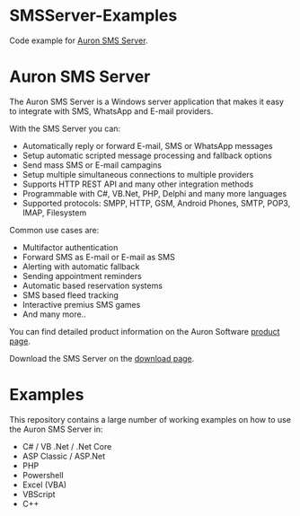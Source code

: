 # SMSServer-Examples
Code example for [Auron SMS Server](https://www.auronsoftware.com/products/sms-server/).

# Auron SMS Server
The Auron SMS Server is a Windows server application that makes it easy to integrate with SMS, WhatsApp and E-mail providers.

With the SMS Server you can: 
 * Automatically reply or forward E-mail, SMS or WhatsApp messages 
 * Setup automatic scripted message processing and fallback options
 * Send mass SMS or E-mail campagins 
 * Setup multiple simultaneous connections to multiple providers
 * Supports HTTP REST API and many other integration methods
 * Programmable with C#, VB.Net, PHP, Delphi and many more languages
 * Supported protocols: SMPP, HTTP, GSM, Android Phones, SMTP, POP3, IMAP, Filesystem
 
Common use cases are: 
 * Multifactor authentication
 * Forward SMS as E-mail or E-mail as SMS
 * Alerting with automatic fallback
 * Sending appointment reminders
 * Automatic based reservation systems
 * SMS based fleed tracking
 * Interactive premius SMS games
 * And many more..


You can find detailed product information on the Auron Software [product page](https://www.auronsoftware.com/products/sms-server/).

Download the SMS Server on the [download page](https://www.auronsoftware.com/download/).

# Examples

This repository contains a large number of working examples on how to use the Auron SMS Server in:
 * C# / VB .Net / .Net Core
 * ASP Classic / ASP.Net
 * PHP
 * Powershell
 * Excel (VBA)
 * VBScript
 * C++  
